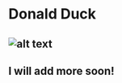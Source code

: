 # Donald Duck
![alt text](https://img.gamehub.community/Donald_Duck.png "Donald Duck")
---
## I will add more soon!

